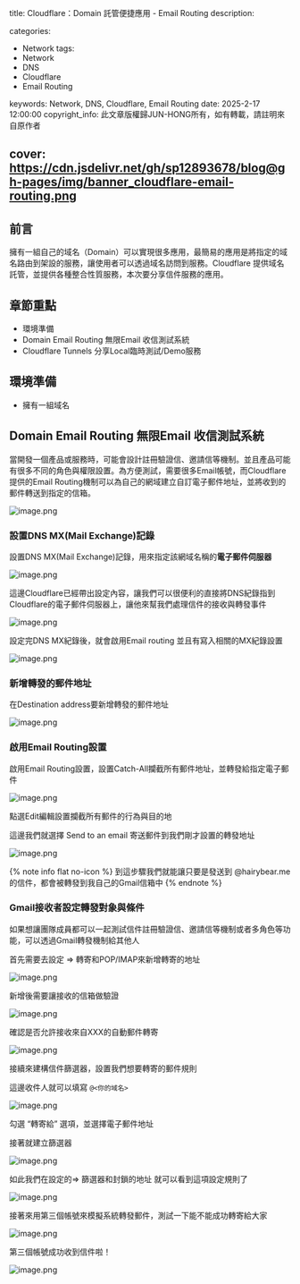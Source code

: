 title: Cloudflare：Domain 託管便捷應用 - Email Routing
description: 

categories:
  - Network
tags:
  - Network
  - DNS
  - Cloudflare
  - Email Routing

keywords: Network, DNS, Cloudflare, Email Routing
date: 2025-2-17 12:00:00
copyright_info: 此文章版權歸JUN-HONG所有，如有轉載，請註明來自原作者

cover: https://cdn.jsdelivr.net/gh/sp12893678/blog@gh-pages/img/banner_cloudflare-email-routing.png
---

## 前言

擁有一組自己的域名（Domain）可以實現很多應用，最簡易的應用是將指定的域名路由到架設的服務，讓使用者可以透過域名訪問到服務。Cloudflare 提供域名託管，並提供各種整合性質服務，本次要分享信件服務的應用。

## 章節重點

- 環境準備
- Domain Email Routing 無限Email 收信測試系統
- Cloudflare Tunnels 分享Local臨時測試/Demo服務

## 環境準備

- 擁有一組域名

## Domain Email Routing 無限Email 收信測試系統

當開發一個產品或服務時，可能會設計註冊驗證信、邀請信等機制。並且產品可能有很多不同的角色與權限設置。為方便測試，需要很多Email帳號，而Cloudflare提供的Email Routing機制可以為自己的網域建立自訂電子郵件地址，並將收到的郵件轉送到指定的信箱。

![image.png](https://cdn.jsdelivr.net/gh/sp12893678/blog@gh-pages/img/cloudflare-email-routing/image.png)

### 設置DNS MX(Mail Exchange)記錄

設置DNS MX(Mail Exchange)記錄，用來指定該網域名稱的**電子郵件伺服器**

![image.png](https://cdn.jsdelivr.net/gh/sp12893678/blog@gh-pages/img/cloudflare-email-routing/image%201.png)

這邊Cloudflare已經帶出設定內容，讓我們可以很便利的直接將DNS紀錄指到Cloudflare的電子郵件伺服器上，讓他來幫我們處理信件的接收與轉發事件

![image.png](https://cdn.jsdelivr.net/gh/sp12893678/blog@gh-pages/img/cloudflare-email-routing/image%202.png)

設定完DNS MX紀錄後，就會啟用Email routing 並且有寫入相關的MX紀錄設置

![image.png](https://cdn.jsdelivr.net/gh/sp12893678/blog@gh-pages/img/cloudflare-email-routing/image%203.png)

### 新增轉發的郵件地址

在Destination address要新增轉發的郵件地址

![image.png](https://cdn.jsdelivr.net/gh/sp12893678/blog@gh-pages/img/cloudflare-email-routing/image%204.png)

### 啟用Email Routing設置

啟用Email Routing設置，設置Catch-All攔截所有郵件地址，並轉發給指定電子郵件

![image.png](https://cdn.jsdelivr.net/gh/sp12893678/blog@gh-pages/img/cloudflare-email-routing/image%205.png)

點選Edit編輯設置攔截所有郵件的行為與目的地

這邊我們就選擇 Send to an email 寄送郵件到我們剛才設置的轉發地址

![image.png](https://cdn.jsdelivr.net/gh/sp12893678/blog@gh-pages/img/cloudflare-email-routing/image%206.png)

{% note info flat no-icon %}
到這步驟我們就能讓只要是發送到 @hairybear.me 的信件，都會被轉發到我自己的Gmail信箱中
{% endnote %}


### Gmail接收者設定轉發對象與條件

如果想讓團隊成員都可以一起測試信件註冊驗證信、邀請信等機制或者多角色等功能，可以透過Gmail轉發機制給其他人

首先需要去設定 ⇒ 轉寄和POP/IMAP來新增轉寄的地址

![image.png](https://cdn.jsdelivr.net/gh/sp12893678/blog@gh-pages/img/cloudflare-email-routing/image%207.png)

新增後需要讓接收的信箱做驗證

![image.png](https://cdn.jsdelivr.net/gh/sp12893678/blog@gh-pages/img/cloudflare-email-routing/image%208.png)

確認是否允許接收來自XXX的自動郵件轉寄

![image.png](https://cdn.jsdelivr.net/gh/sp12893678/blog@gh-pages/img/cloudflare-email-routing/image%209.png)

接續來建構信件篩選器，設置我們想要轉寄的郵件規則

這邊收件人就可以填寫 `@<你的域名>`

![image.png](https://cdn.jsdelivr.net/gh/sp12893678/blog@gh-pages/img/cloudflare-email-routing/image%2010.png)

勾選 “轉寄給” 選項，並選擇電子郵件地址

接著就建立篩選器

![image.png](https://cdn.jsdelivr.net/gh/sp12893678/blog@gh-pages/img/cloudflare-email-routing/image%2011.png)

如此我們在設定的⇒ 篩選器和封鎖的地址 就可以看到這項設定規則了

![image.png](https://cdn.jsdelivr.net/gh/sp12893678/blog@gh-pages/img/cloudflare-email-routing/image%2012.png)

接著來用第三個帳號來模擬系統轉發郵件，測試一下能不能成功轉寄給大家

![image.png](https://cdn.jsdelivr.net/gh/sp12893678/blog@gh-pages/img/cloudflare-email-routing/image%2013.png)

第三個帳號成功收到信件啦！

![image.png](https://cdn.jsdelivr.net/gh/sp12893678/blog@gh-pages/img/cloudflare-email-routing/image%2014.png)